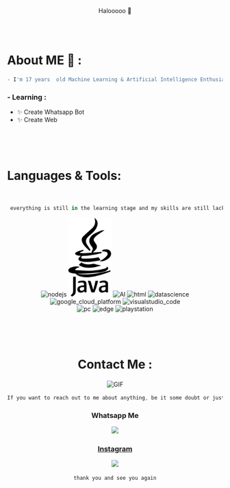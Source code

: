 
<div align="center">
Halooooo 👋
</div>

</br>
</br>
</br>


# About ME 💬 :

```js 
- I'm 17 years  old Machine Learning & Artificial Intelligence Enthusiast from Indonesia.
```





### - Learning :
- ✨ Create Whatsapp Bot
- ✨ Create Web

</br>
</br>
</br>



# Languages & Tools:
</br>

<p align="center">

```js
 everything is still in the learning stage and my skills are still lacking
 ```
 <div align="center">
<img src="https://cdn.icon-icons.com/icons2/2530/PNG/512/nodejs_button_icon_151951.png" alt="nodejs" width="120" hight="50">
<img src="https://github.com/Xx-Ashutosh-xX/Xx-Ashutosh-xX/blob/master/assets/icons/java.png" alt="java"  width="100" hight="50">
<img src="https://github.com/Xx-Ashutosh-xX/Xx-Ashutosh-xX/blob/master/assets/icons/ai.png" alt="AI" width="90" hight="50">
<img src="https://cdn.icon-icons.com/icons2/2530/PNG/512/html_button_icon_151929.png" alt="html" width="100" hight="50">
<img src="https://github.com/Xx-Ashutosh-xX/Xx-Ashutosh-xX/blob/master/assets/icons/datascience.png" alt="datascience" width="180" hight="50">
</br>
<img src="https://github.com/Xx-Ashutosh-xX/Xx-Ashutosh-xX/blob/master/assets/icons/google_cloud_platform.png" alt="google_cloud_platform" width="270" hight="50">
<img src="https://github.com/Xx-Ashutosh-xX/Xx-Ashutosh-xX/blob/master/assets/icons/visualstudio_code.png" alt="visualstudio_code" width="240" hight="50">
</br>
<img src="https://github.com/Xx-Ashutosh-xX/Xx-Ashutosh-xX/blob/master/assets/icons/pc.png" alt="pc" width="100" hight="50">
<img src="https://github.com/Xx-Ashutosh-xX/Xx-Ashutosh-xX/blob/master/assets/icons/edge.png" alt="edge" width="100" hight="50">
<img src="https://github.com/Xx-Ashutosh-xX/Xx-Ashutosh-xX/blob/master/assets/icons/playstation@3x.png" alt="playstation" width="150" hight="50">
</p>
</br>
</br>
</br>



# Contact Me :

<img hight="500" width="300" alt="GIF" align="center" src="https://dl.kaskus.id/i.gyazo.com/0a621eb32bae998c60f17370c3061e8f.gif">

```js
If you want to reach out to me about anything, be it some doubt or just to hangout and talk or want to game together just ping me 😉.
```

### Whatsapp Me
<a href="https://wa.me/6282226345013"><img width="130" hight="100" src="https://cdn.icon-icons.com/icons2/2530/PNG/512/whatsapp_button_icon_151832.png">
### Instagram 
<a href="https://www.instagram.com/oiibarrr"><img width="130" hight="100" src="https://cdn.icon-icons.com/icons2/2530/PNG/512/instagram_button_icon_151849.png">
 
```js
 thank you and see you again 
 ```
